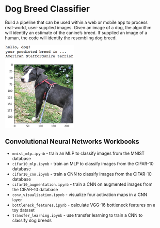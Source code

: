 # Dog Breed Classifier

Build a pipeline that can be used within a web or mobile app to process real-world, user-supplied images. Given an image of a dog, the algorithm will identify an estimate of the canine’s breed. If supplied an image of a human, the code will identify the resembling dog breed.  

![Sample Output](images/sample_dog_output.png)


## Convolutional Neural Networks Workbooks

* `mnist_mlp.ipynb` - train an MLP to classify images from the MNIST database
* `cifar10_mlp.ipynb` - train an MLP to classify images from the CIFAR-10 database
* `cifar10_cnn.ipynb` - train a CNN to classify images from the CIFAR-10 database
* `cifar10_augmentation.ipynb` - train a CNN on augmented images from the CIFAR-10 database
* `conv_visualization.ipynb` - visualize four activation maps in a CNN layer
* `bottleneck_features.ipynb` - calculate VGG-16 bottleneck features on a toy dataset
* `transfer_learning.ipynb` - use transfer learning to train a CNN to classify dog breeds

